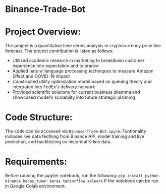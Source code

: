 # Binance-Trade-Bot
 
# Project Overview:
The project is a quantitative time series analysis in cryptocurrency price live forecast. The project contribution is listed as follows:
- Utilized academic research in marketing to breakdown customer experience into expectation and tolerance
- Applied natural language processing techniques to measure Amazon Effect and COVID-19 impact
- Constructed utility optimization model based on queuing theory and integrated into FedEx's delivery network
- Provided scientific solutions for current business dilemma and showcased model's scalability into future strategic planning

# Code Structure:
The code can be accessed via `Binance-Trade-Bot.ipynb`. Funtionality includes live data fecthing from Binance API, model training and live prediction, and backtesting on historical K-line data. 

# Requirements:
Before running the jupyter notebook, run the following:
`pip install python-binance keras_tuner keras tensorflow sklearn`
If the notebook can be run in Google Colab environment.

